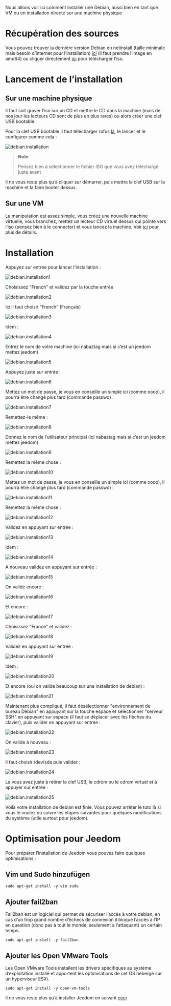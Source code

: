 Nous allons voir ici comment installer une Debian, aussi bien en tant
que VM ou en installation directe sur une machine physique

Récupération des sources 
========================

Vous pouvez trouver la dernière version Debian en netinstall (taille
minimale mais besoin d’internet pour l’installation)
[ici](https://www.debian.org/CD/netinst) (il faut prendre l’image en
amd64) ou cliquer directement
[ici](http://cdimage.debian.org/debian-cd/9.1.0/amd64/iso-cd/debian-9.1.0-amd64-netinst.iso)
pour télécharger l’iso.

Lancement de l’installation 
===========================

Sur une machine physique 
------------------------

Il faut soit graver l’iso sur un CD et mettre le CD dans la machine
(mais de nos jour les lecteurs CD sont de plus en plus rares) ou alors
créer une clef USB bootable.

Pour la clef USB bootable il faut télécharger rufus
[là](http://rufus.akeo.ie/downloads/rufus-2.9.exe), le lancer et le
configurer comme cela :

![debian.installation](../images/debian.installation.PNG)

> **Note**
>
> Pensez bien à sélectionner le fichier ISO que vous avez téléchargé
> juste avant

Il ne vous reste plus qu’à cliquer sur démarrer, puis mettre la clef USB
sur la machine et la faire booter dessus.

Sur une VM 
----------

La manipulation est assez simple, vous créez une nouvelle machine
virtuelle, vous branchez, mettez un lecteur CD virtuel dessus qui pointe
vers l’iso (pensez bien à le connecter) et vous lancez la machine. Voir
[ici](https://jeedom.github.io/documentation/howto/fr_FR/doc-howto-vmware.creer_une_vm.html)
pour plus de détails.

Installation 
============

Appuyez sur entrée pour lancer l’installation :

![debian.installation1](../images/debian.installation1.PNG)

Choisissez "French" et validez par la touche entrée

![debian.installation2](../images/debian.installation2.PNG)

Ici il faut choisir "French" (Français)

![debian.installation3](../images/debian.installation3.PNG)

Idem :

![debian.installation4](../images/debian.installation4.PNG)

Entrez le nom de votre machine (ici nabaztag mais si c’est un jeedom
mettez jeedom)

![debian.installation5](../images/debian.installation5.PNG)

Appuyez juste sur entrée :

![debian.installation6](../images/debian.installation6.PNG)

Mettez un mot de passe, je vous en conseille un simple ici (comme oooo),
il pourra être changé plus tard (commande passwd) :

![debian.installation7](../images/debian.installation7.PNG)

Remettez-le même :

![debian.installation8](../images/debian.installation8.PNG)

Donnez le nom de l’utilisateur principal (ici nabaztag mais si c’est un
jeedom mettez jeedom)

![debian.installation9](../images/debian.installation9.PNG)

Remettez la même chose :

![debian.installation10](../images/debian.installation10.PNG)

Mettez un mot de passe, je vous en conseille un simple ici (comme oooo),
il pourra être changé plus tard (commande passwd) :

![debian.installation11](../images/debian.installation11.PNG)

Remettez la même chose :

![debian.installation12](../images/debian.installation12.PNG)

Validez en appuyant sur entrée :

![debian.installation13](../images/debian.installation13.PNG)

Idem :

![debian.installation14](../images/debian.installation14.PNG)

A nouveau validez en appuyant sur entrée :

![debian.installation15](../images/debian.installation15.PNG)

On valide encore :

![debian.installation16](../images/debian.installation16.PNG)

Et encore :

![debian.installation17](../images/debian.installation17.PNG)

Choisissez "France" et validez :

![debian.installation18](../images/debian.installation18.PNG)

Validez en appuyant sur entrée :

![debian.installation19](../images/debian.installation19.PNG)

Idem :

![debian.installation20](../images/debian.installation20.PNG)

Et encore (oui on valide beaucoup sur une installation de debian) :

![debian.installation21](../images/debian.installation21.PNG)

Maintenant plus compliqué, il faut désélectionner "environnement de
bureau Debian" en appuyant sur la touche espace et sélectionner "serveur
SSH" en appuyant sur espace (il faut se déplacer avec les flèches du
clavier), puis valider en appuyant sur entrée :

![debian.installation22](../images/debian.installation22.PNG)

On valide à nouveau :

![debian.installation23](../images/debian.installation23.PNG)

Il faut choisir /dev/sda puis valider :

![debian.installation24](../images/debian.installation24.PNG)

Là vous avez juste à retirer la clef USB, le cdrom ou le cdrom virtuel
et à appuyer sur entrée :

![debian.installation25](../images/debian.installation25.PNG)

Voilà votre installation de debian est finie. Vous pouvez arrêter le
tuto là si vous le voulez ou suivre les étapes suivantes pour quelques
modifications du système (utile surtout pour jeedom).

Optimisation pour Jeedom 
========================

Pour préparer l’installation de Jeedom vous pouvez faire quelques
optimisations :

Vim und Sudo hinzufügen
-------------------

    sudo apt-get install -y vim sudo

Ajouter fail2ban 
----------------

Fail2ban est un logiciel qui permet de sécuriser l’accès à votre debian,
en cas d’un trop grand nombre d’échecs de connexion il bloque l’accès à
l’IP en question (donc pas à tout le monde, seulement à l’attaquant) un
certain temps.

    sudo apt-get install -y fail2ban

Ajouter les Open VMware Tools 
-----------------------------

Les Open VMware Tools installent les drivers spécifiques au système
d’exploitation installé et apportent les optimisations de cet OS hébergé
sur un hyperviseur ESXi.

    sudo apt-get install -y open-vm-tools

Il ne vous reste plus qu’à installer Jeedom en suivant
[ceci](https://jeedom.github.io/documentation/installation/fr_FR/doc-installation.html#_autre)

